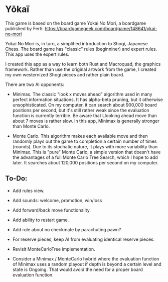 # Yōkaï

This game is based on the board game Yokai No Mori, a boardgame published by Ferti:
https://boardgamegeek.com/boardgame/148641/ykai-no-mori

Yokai No Mori is, in turn, a simplified introduction to Shogi, Japanese Chess. The board game has "classic" rules (beginniner) and expert rules. This app uses the expert rules.

I created this app as a way to learn both Rust and Macroquad, the graphics framework. Rather than use the original artwork from the game, I created my own westernized Shogi pieces and rather plain board.

There are two AI opponents:

- Minimax. The classic "look x moves ahead" algorithm used in many perfect information situations. It has alpha-beta pruning, but it otherwise unsophisticated. On my computer, it can search about 900,000 board positions per second, but it's still rather weak since the evaluation function is currently terrible. Be aware that Llooking ahead move than about 7 moves is rather slow. In this app, Minimax is generally stronger than Monte Carlo.

- Monte Carlo. This algorithm makes each available move and then randomly plays out the game to completion a certain number of times (rounds). Due to its stochatic nature, it plays with more variability than Minimax. This is "pure" Monte Carlo, a simple version that doesn't have the advantages of a full Monte Carlo Tree Search, which I hope to add later. It searches about 120,000 positions per second on my computer.

## To-Do:

- Add rules view.

- Add sounds: welcome, promotion, win/loss
 
- Add forward/back move functionality.

- Add ability to restart game.

- Add rule about no checkmate by parachuting pawn?

- For reserve pieces, keep AI from evaluating identical reserve pieces.

- Revisit MonteCarloTree implementation.

- Consider a Minimax / MonteCarlo hybrid where the evaluation function of Minimax
uses a random playout if depth is beyond a certain level and state is Ongoing. That would
avoid the need for a proper board evaluation function.
